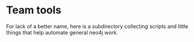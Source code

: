 # Team tools

For lack of a better name, here is a subdirectory collecting scripts and little things that help automate general neo4j
work.